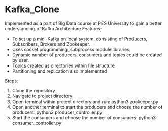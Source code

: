 # Kafka_Clone

Implemented as a part of Big Data course at PES University to gain a better understanding of Kafka Architecture
Features:
- To set up a mini-Kafka on local system, consisting of Producers, Subscribers, Brokers and Zookeeper.
- Uses socket programming, subprocess module libraries
- Dynamic number of producers, consumers and topics could be created by user.
- Topics created as directories within file structure
- Partitioning and replication also implemented

Steps:
1. Clone the repository
2. Navigate to project directory
3. Open terminal within project directory and run: python3 zookeeper.py
4. Open another terminal to start the producers and choose the number of producers: python3 producer_controller.py
5. Start the consumers and choose the number of consumers: python3 consumer_controller.py
